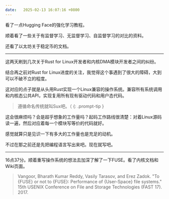 ```yaml
---
date:   2025-02-13 16:07:16 +0800
---
```


看了一点Hugging Face的强化学习教程。

顺着看了一些关于有监督学习、无监督学习、自监督学习的对比的资料。

还看了以太坊关于稳定币的文档。

----

这两天刷到几次关于Rust for Linux开发者和内核DMA模块开发者之间的纠纷。

结合再之前对Rust for Linux进度的关注，我觉得这个事遇到了很大的障碍，大到可以不破不立的程度。

这对应的点子就是从头用Rust实现一个Linux兼容的操作系统。兼容所有系统调用和内核态公共API，实现复用所有现有驱动代码和用户态代码。

> 遵循命名传统就叫Sux吧。（
{: .prompt-tip }

这会很麻烦吗？会是超乎想象的工作量吗？起码工作路线很清楚：对着Linux源码读一遍，然后对应着每一个模块写等价的代码就好。

感觉就算只是见识一下有多大的工作量也是充足的动机。

不过在那之前还是先把编程语言写出来吧。现在就写吧。

----

16点37分。顺着重写操作系统的想法去加深了解了一下FUSE。看了内核文档和Wiki页面。

> Vangoor, Bharath Kumar Reddy, Vasily Tarasov, and Erez Zadok. "To {FUSE} or not to {FUSE}: Performance of {User-Space} file systems." 15th USENIX Conference on File and Storage Technologies (FAST 17). 2017.